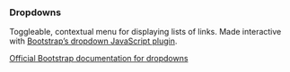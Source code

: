 ### Dropdowns

Toggleable, contextual menu for displaying lists of links. Made interactive with [Bootstrap’s dropdown JavaScript plugin][plugin].

[Official Bootstrap documentation for dropdowns][docs]


[plugin]: http://getbootstrap.com/javascript/#dropdowns
[docs]: http://getbootstrap.com/components/#dropdowns
